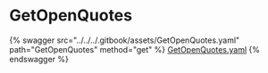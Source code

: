 # GetOpenQuotes

{% swagger src="../../../.gitbook/assets/GetOpenQuotes.yaml" path="GetOpenQuotes" method="get" %}
[GetOpenQuotes.yaml](../../../.gitbook/assets/GetOpenQuotes.yaml)
{% endswagger %}
